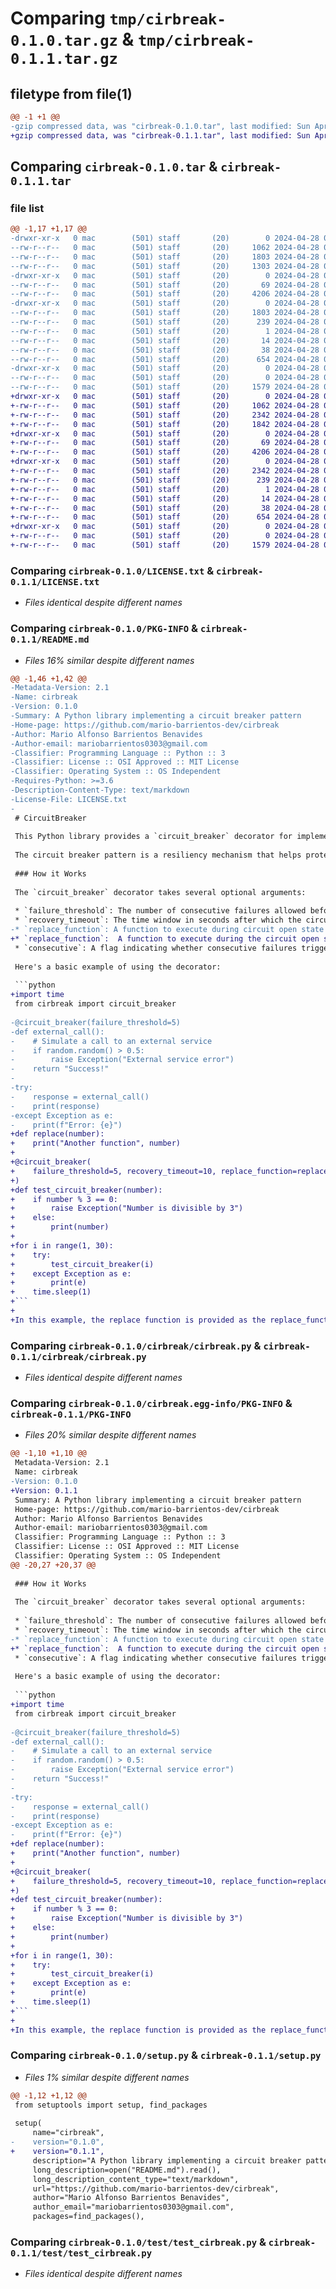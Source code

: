# Comparing `tmp/cirbreak-0.1.0.tar.gz` & `tmp/cirbreak-0.1.1.tar.gz`

## filetype from file(1)

```diff
@@ -1 +1 @@
-gzip compressed data, was "cirbreak-0.1.0.tar", last modified: Sun Apr 28 04:31:57 2024, max compression
+gzip compressed data, was "cirbreak-0.1.1.tar", last modified: Sun Apr 28 05:24:02 2024, max compression
```

## Comparing `cirbreak-0.1.0.tar` & `cirbreak-0.1.1.tar`

### file list

```diff
@@ -1,17 +1,17 @@
-drwxr-xr-x   0 mac        (501) staff       (20)        0 2024-04-28 04:31:57.134658 cirbreak-0.1.0/
--rw-r--r--   0 mac        (501) staff       (20)     1062 2024-04-28 04:31:02.000000 cirbreak-0.1.0/LICENSE.txt
--rw-r--r--   0 mac        (501) staff       (20)     1803 2024-04-28 04:31:57.133595 cirbreak-0.1.0/PKG-INFO
--rw-r--r--   0 mac        (501) staff       (20)     1303 2024-04-28 02:50:43.000000 cirbreak-0.1.0/README.md
-drwxr-xr-x   0 mac        (501) staff       (20)        0 2024-04-28 04:31:57.102065 cirbreak-0.1.0/cirbreak/
--rw-r--r--   0 mac        (501) staff       (20)       69 2024-04-28 03:25:53.000000 cirbreak-0.1.0/cirbreak/__init__.py
--rw-r--r--   0 mac        (501) staff       (20)     4206 2024-04-28 03:26:46.000000 cirbreak-0.1.0/cirbreak/cirbreak.py
-drwxr-xr-x   0 mac        (501) staff       (20)        0 2024-04-28 04:31:57.132879 cirbreak-0.1.0/cirbreak.egg-info/
--rw-r--r--   0 mac        (501) staff       (20)     1803 2024-04-28 04:31:57.000000 cirbreak-0.1.0/cirbreak.egg-info/PKG-INFO
--rw-r--r--   0 mac        (501) staff       (20)      239 2024-04-28 04:31:57.000000 cirbreak-0.1.0/cirbreak.egg-info/SOURCES.txt
--rw-r--r--   0 mac        (501) staff       (20)        1 2024-04-28 04:31:57.000000 cirbreak-0.1.0/cirbreak.egg-info/dependency_links.txt
--rw-r--r--   0 mac        (501) staff       (20)       14 2024-04-28 04:31:57.000000 cirbreak-0.1.0/cirbreak.egg-info/top_level.txt
--rw-r--r--   0 mac        (501) staff       (20)       38 2024-04-28 04:31:57.134734 cirbreak-0.1.0/setup.cfg
--rw-r--r--   0 mac        (501) staff       (20)      654 2024-04-28 02:53:04.000000 cirbreak-0.1.0/setup.py
-drwxr-xr-x   0 mac        (501) staff       (20)        0 2024-04-28 04:31:57.130819 cirbreak-0.1.0/test/
--rw-r--r--   0 mac        (501) staff       (20)        0 2024-04-28 03:18:36.000000 cirbreak-0.1.0/test/__init__.py
--rw-r--r--   0 mac        (501) staff       (20)     1579 2024-04-28 04:08:09.000000 cirbreak-0.1.0/test/test_cirbreak.py
+drwxr-xr-x   0 mac        (501) staff       (20)        0 2024-04-28 05:24:02.824850 cirbreak-0.1.1/
+-rw-r--r--   0 mac        (501) staff       (20)     1062 2024-04-28 04:31:02.000000 cirbreak-0.1.1/LICENSE.txt
+-rw-r--r--   0 mac        (501) staff       (20)     2342 2024-04-28 05:24:02.817933 cirbreak-0.1.1/PKG-INFO
+-rw-r--r--   0 mac        (501) staff       (20)     1842 2024-04-28 05:21:24.000000 cirbreak-0.1.1/README.md
+drwxr-xr-x   0 mac        (501) staff       (20)        0 2024-04-28 05:24:02.788894 cirbreak-0.1.1/cirbreak/
+-rw-r--r--   0 mac        (501) staff       (20)       69 2024-04-28 03:25:53.000000 cirbreak-0.1.1/cirbreak/__init__.py
+-rw-r--r--   0 mac        (501) staff       (20)     4206 2024-04-28 05:14:59.000000 cirbreak-0.1.1/cirbreak/cirbreak.py
+drwxr-xr-x   0 mac        (501) staff       (20)        0 2024-04-28 05:24:02.816854 cirbreak-0.1.1/cirbreak.egg-info/
+-rw-r--r--   0 mac        (501) staff       (20)     2342 2024-04-28 05:24:02.000000 cirbreak-0.1.1/cirbreak.egg-info/PKG-INFO
+-rw-r--r--   0 mac        (501) staff       (20)      239 2024-04-28 05:24:02.000000 cirbreak-0.1.1/cirbreak.egg-info/SOURCES.txt
+-rw-r--r--   0 mac        (501) staff       (20)        1 2024-04-28 05:24:02.000000 cirbreak-0.1.1/cirbreak.egg-info/dependency_links.txt
+-rw-r--r--   0 mac        (501) staff       (20)       14 2024-04-28 05:24:02.000000 cirbreak-0.1.1/cirbreak.egg-info/top_level.txt
+-rw-r--r--   0 mac        (501) staff       (20)       38 2024-04-28 05:24:02.824962 cirbreak-0.1.1/setup.cfg
+-rw-r--r--   0 mac        (501) staff       (20)      654 2024-04-28 05:23:50.000000 cirbreak-0.1.1/setup.py
+drwxr-xr-x   0 mac        (501) staff       (20)        0 2024-04-28 05:24:02.814471 cirbreak-0.1.1/test/
+-rw-r--r--   0 mac        (501) staff       (20)        0 2024-04-28 03:18:36.000000 cirbreak-0.1.1/test/__init__.py
+-rw-r--r--   0 mac        (501) staff       (20)     1579 2024-04-28 04:08:09.000000 cirbreak-0.1.1/test/test_cirbreak.py
```

### Comparing `cirbreak-0.1.0/LICENSE.txt` & `cirbreak-0.1.1/LICENSE.txt`

 * *Files identical despite different names*

### Comparing `cirbreak-0.1.0/PKG-INFO` & `cirbreak-0.1.1/README.md`

 * *Files 16% similar despite different names*

```diff
@@ -1,46 +1,42 @@
-Metadata-Version: 2.1
-Name: cirbreak
-Version: 0.1.0
-Summary: A Python library implementing a circuit breaker pattern
-Home-page: https://github.com/mario-barrientos-dev/cirbreak
-Author: Mario Alfonso Barrientos Benavides
-Author-email: mariobarrientos0303@gmail.com
-Classifier: Programming Language :: Python :: 3
-Classifier: License :: OSI Approved :: MIT License
-Classifier: Operating System :: OS Independent
-Requires-Python: >=3.6
-Description-Content-Type: text/markdown
-License-File: LICENSE.txt
-
 # CircuitBreaker
 
 This Python library provides a `circuit_breaker` decorator for implementing the circuit breaker pattern in your applications.
 
 The circuit breaker pattern is a resiliency mechanism that helps protect external dependencies from cascading failures. It works by monitoring the success and failure rates of calls to a function and taking preventive measures to avoid overloading the dependency.
 
 ### How it Works
 
 The `circuit_breaker` decorator takes several optional arguments:
 
 * `failure_threshold`: The number of consecutive failures allowed before the circuit opens (defaults to 3).
 * `recovery_timeout`: The time window in seconds after which the circuit attempts recovery (defaults to 10).
-* `replace_function`: A function to execute during circuit open state (optional).
+* `replace_function`:  A function to execute during the circuit open state. This function should accept the same arguments as the decorated function (optional).
 * `consecutive`: A flag indicating whether consecutive failures trigger opening (defaults to False).
 
 Here's a basic example of using the decorator:
 
 ```python
+import time
 from cirbreak import circuit_breaker
 
-@circuit_breaker(failure_threshold=5)
-def external_call():
-    # Simulate a call to an external service
-    if random.random() > 0.5:
-        raise Exception("External service error")
-    return "Success!"
-
-try:
-    response = external_call()
-    print(response)
-except Exception as e:
-    print(f"Error: {e}")
+def replace(number):
+    print("Another function", number)
+
+@circuit_breaker(
+    failure_threshold=5, recovery_timeout=10, replace_function=replace, consecutive=False
+)
+def test_circuit_breaker(number):
+    if number % 3 == 0:
+        raise Exception("Number is divisible by 3")
+    else:
+        print(number)
+
+for i in range(1, 30):
+    try:
+        test_circuit_breaker(i)
+    except Exception as e:
+        print(e)
+    time.sleep(1)
+```
+
+In this example, the replace function is provided as the replace_function argument to the circuit_breaker decorator. The replacement function should receive the same arguments as the decorated function. This setup allows for custom handling during the circuit open state, such as logging or alternative processing.
```

### Comparing `cirbreak-0.1.0/cirbreak/cirbreak.py` & `cirbreak-0.1.1/cirbreak/cirbreak.py`

 * *Files identical despite different names*

### Comparing `cirbreak-0.1.0/cirbreak.egg-info/PKG-INFO` & `cirbreak-0.1.1/PKG-INFO`

 * *Files 20% similar despite different names*

```diff
@@ -1,10 +1,10 @@
 Metadata-Version: 2.1
 Name: cirbreak
-Version: 0.1.0
+Version: 0.1.1
 Summary: A Python library implementing a circuit breaker pattern
 Home-page: https://github.com/mario-barrientos-dev/cirbreak
 Author: Mario Alfonso Barrientos Benavides
 Author-email: mariobarrientos0303@gmail.com
 Classifier: Programming Language :: Python :: 3
 Classifier: License :: OSI Approved :: MIT License
 Classifier: Operating System :: OS Independent
@@ -20,27 +20,37 @@
 
 ### How it Works
 
 The `circuit_breaker` decorator takes several optional arguments:
 
 * `failure_threshold`: The number of consecutive failures allowed before the circuit opens (defaults to 3).
 * `recovery_timeout`: The time window in seconds after which the circuit attempts recovery (defaults to 10).
-* `replace_function`: A function to execute during circuit open state (optional).
+* `replace_function`:  A function to execute during the circuit open state. This function should accept the same arguments as the decorated function (optional).
 * `consecutive`: A flag indicating whether consecutive failures trigger opening (defaults to False).
 
 Here's a basic example of using the decorator:
 
 ```python
+import time
 from cirbreak import circuit_breaker
 
-@circuit_breaker(failure_threshold=5)
-def external_call():
-    # Simulate a call to an external service
-    if random.random() > 0.5:
-        raise Exception("External service error")
-    return "Success!"
-
-try:
-    response = external_call()
-    print(response)
-except Exception as e:
-    print(f"Error: {e}")
+def replace(number):
+    print("Another function", number)
+
+@circuit_breaker(
+    failure_threshold=5, recovery_timeout=10, replace_function=replace, consecutive=False
+)
+def test_circuit_breaker(number):
+    if number % 3 == 0:
+        raise Exception("Number is divisible by 3")
+    else:
+        print(number)
+
+for i in range(1, 30):
+    try:
+        test_circuit_breaker(i)
+    except Exception as e:
+        print(e)
+    time.sleep(1)
+```
+
+In this example, the replace function is provided as the replace_function argument to the circuit_breaker decorator. The replacement function should receive the same arguments as the decorated function. This setup allows for custom handling during the circuit open state, such as logging or alternative processing.
```

### Comparing `cirbreak-0.1.0/setup.py` & `cirbreak-0.1.1/setup.py`

 * *Files 1% similar despite different names*

```diff
@@ -1,12 +1,12 @@
 from setuptools import setup, find_packages
 
 setup(
     name="cirbreak",
-    version="0.1.0",
+    version="0.1.1",
     description="A Python library implementing a circuit breaker pattern",
     long_description=open("README.md").read(),
     long_description_content_type="text/markdown",
     url="https://github.com/mario-barrientos-dev/cirbreak",
     author="Mario Alfonso Barrientos Benavides",
     author_email="mariobarrientos0303@gmail.com",
     packages=find_packages(),
```

### Comparing `cirbreak-0.1.0/test/test_cirbreak.py` & `cirbreak-0.1.1/test/test_cirbreak.py`

 * *Files identical despite different names*

